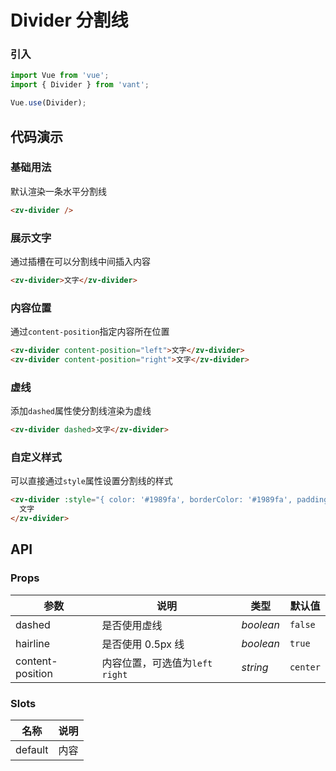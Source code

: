 # Divider 分割线

### 引入

```js
import Vue from 'vue';
import { Divider } from 'vant';

Vue.use(Divider);
```

## 代码演示

### 基础用法

默认渲染一条水平分割线

```html
<zv-divider />
```

### 展示文字

通过插槽在可以分割线中间插入内容

```html
<zv-divider>文字</zv-divider>
```

### 内容位置

通过`content-position`指定内容所在位置

```html
<zv-divider content-position="left">文字</zv-divider>
<zv-divider content-position="right">文字</zv-divider>
```

### 虚线

添加`dashed`属性使分割线渲染为虚线

```html
<zv-divider dashed>文字</zv-divider>
```

### 自定义样式

可以直接通过`style`属性设置分割线的样式

```html
<zv-divider :style="{ color: '#1989fa', borderColor: '#1989fa', padding: '0 16px' }">
  文字
</zv-divider>
```

## API

### Props

| 参数 | 说明 | 类型 | 默认值 |
|------|------|------|------|
| dashed | 是否使用虚线 | *boolean* | `false` |
| hairline | 是否使用 0.5px 线 | *boolean* | `true` |
| content-position | 内容位置，可选值为`left` `right` | *string* | `center` |

### Slots

| 名称 | 说明 |
|------|------|
| default | 内容 |
